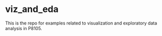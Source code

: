 # viz_and_eda

This is the repo for examples related to visualization and exploratory data analysis in P8105.